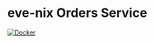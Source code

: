 # eve-nix Orders Service

[![Docker](https://github.com/eve-nix/evenix-services-orders/actions/workflows/docker-publish.yml/badge.svg?branch=master)](https://github.com/eve-nix/evenix-services-orders/actions/workflows/docker-publish.yml)
